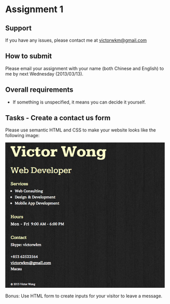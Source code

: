 Assignment 1
==========

Support
-------------
If you have any issues, please contact me at victorwkm@gmail.com

How to submit
--------------------------
Please email your assignment with your name (both Chinese and English) to me by next Wednesday (2013/03/13).

Overall requirements
--------------------------------
- If something is unspecified, it means you can decide it yourself.

Tasks - Create a contact us form
---------

Please use semantic HTML and CSS to make your website looks like the following image:

![](assignment-1.png?raw=true)

Bonus:
Use HTML form to create inputs for your visitor to leave a message.


